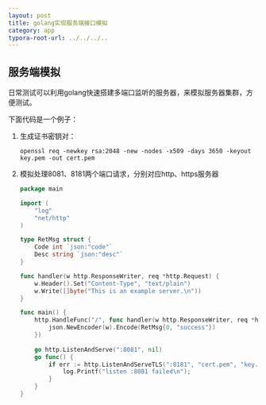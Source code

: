 ```yaml
---
layout: post
title: golang实现服务端接口模拟
category: app
typora-root-url: ../../../..
---
```


## 服务端模拟

日常测试可以利用golang快速搭建多端口监听的服务器，来模拟服务器集群，方便测试。

下面代码是一个例子：

1. 生成证书密钥对：

   ```shell
   openssl req -newkey rsa:2048 -new -nodes -x509 -days 3650 -keyout key.pem -out cert.pem
   ```

2. 模拟处理8081、8181两个端口请求，分别对应http、https服务器

   ```go
   package main
   
   import (
       "log"
       "net/http"
   )
   
   type RetMsg struct {
       Code int `json:"code"`
       Desc string `json:"desc"`
   }
   
   func handler(w http.ResponseWriter, req *http.Request) {
       w.Header().Set("Content-Type", "text/plain")
       w.Write([]byte("This is an example server.\n"))
   }
   
   func main() {
       http.HandleFunc("/", func handler(w http.ResponseWriter, req *http.Request) {
           json.NewEncoder(w).Encode(RetMsg{0, "success"})
       })
       
       go http.ListenAndServe(":8081", nil)
       go func() {
           if err := http.ListenAndServeTLS(":8181", "cert.pem", "key.pem", nil); err != nil {
               log.Printf("listen :8081 failed\n");
           }
       }
   }
   ```

   